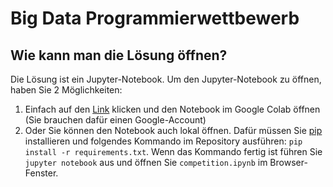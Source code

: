 # Big Data Programmierwettbewerb

## Wie kann man die Lösung öffnen?

Die Lösung ist ein Jupyter-Notebook. Um den Jupyter-Notebook zu öffnen, haben Sie 2 Möglichkeiten:

1. Einfach auf den [Link](https://colab.research.google.com/github/loposkin/competition/blob/main/competition.ipynb) klicken und den Notebook im Google Colab öffnen (Sie brauchen dafür einen Google-Account)
2. Oder Sie können den Notebook auch lokal öffnen. Dafür müssen Sie [pip](https://pypi.org/project/pip/) installieren und folgendes Kommando im Repository ausführen: `pip install -r requirements.txt`.
Wenn das Kommando fertig ist führen Sie `jupyter notebook` aus und öffnen Sie `competition.ipynb` im Browser-Fenster.
